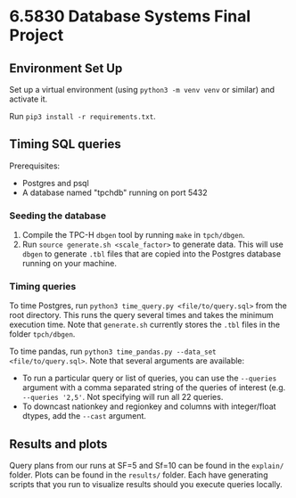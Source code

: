 # 6.5830 Database Systems Final Project

## Environment Set Up

Set up a virtual environment (using `python3 -m venv venv` or similar) and activate it.

Run `pip3 install -r requirements.txt`.

## Timing SQL queries

Prerequisites:

- Postgres and psql
- A database named "tpchdb" running on port 5432

### Seeding the database

1. Compile the TPC-H `dbgen` tool by running `make` in `tpch/dbgen`.
2. Run `source generate.sh <scale_factor>` to generate data. This will use `dbgen` to generate `.tbl` files that are copied into the Postgres database running on your machine.

### Timing queries

To time Postgres, run `python3 time_query.py <file/to/query.sql>` from the root directory. This runs the query several times and takes the minimum execution time. Note that `generate.sh` currently stores the `.tbl` files in the folder `tpch/dbgen`.

To time pandas, run `python3 time_pandas.py --data_set <file/to/query.sql>`. Note that several arguments are available:
- To run a particular query or list of queries, you can use the `--queries` argument with a comma separated string of the queries of interest (e.g. `--queries '2,5'`. Not specifying will run all 22 queries.
- To downcast nationkey and regionkey and columns with integer/float dtypes, add the `--cast` argument.

## Results and plots
Query plans from our runs at SF=5 and Sf=10 can be found in the `explain/` folder. Plots can be found in the `results/` folder. Each have generating scripts that you run to visualize results should you execute queries locally.
